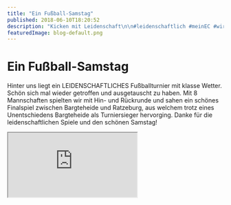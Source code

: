 ```yaml
---
title: "Ein Fußball-Samstag"
published: 2018-06-10T18:20:52
description: "Kicken mit Leidenschaft\n\n#leidenschaftlich #meinEC #wirSindDerNordbund"
featuredImage: blog-default.png
---
```


# Ein Fußball-Samstag

Hinter uns liegt ein LEIDENSCHAFTLICHES Fußballturnier mit klasse Wetter. 
Schön sich mal wieder getroffen und ausgetauscht zu haben. Mit 8 Mannschaften spielten wir mit Hin- und Rückrunde und sahen ein schönes Finalspiel zwischen Bargteheide und Ratzeburg, aus welchem trotz eines Unentschiedens Bargteheide als Turniersieger hervorging. Danke für die leidenschaftlichen Spiele und den schönen Samstag!

<span><iframe src="https://www.youtube.com/embed/kvirDYnuvK4?version=3&rel=1&fs=1&autohide=2&showsearch=0&showinfo=1&iv_load_policy=1&wmode=transparent" allowfullscreen="true"></iframe></span>